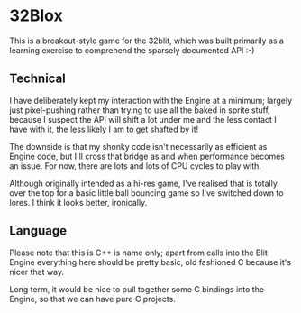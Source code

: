 32Blox
======

This is a breakout-style game for the 32blit, which was built primarily as a
learning exercise to comprehend the sparsely documented API :-)


Technical
---------

I have deliberately kept my interaction with the Engine at a minimum; largely
just pixel-pushing rather than trying to use all the baked in sprite stuff,
because I suspect the API will shift a lot under me and the less contact I 
have with it, the less likely I am to get shafted by it!

The downside is that my shonky code isn't necessarily as efficient as Engine
code, but I'll cross that bridge as and when performance becomes an issue. 
For now, there are lots and lots of CPU cycles to play with.

Although originally intended as a hi-res game, I've realised that is totally
over the top for a basic little ball bouncing game so I've switched down to
lores. I think it looks better, ironically.


Language
--------

Please note that this is C++ is name only; apart from calls into the Blit Engine
everything here should be pretty basic, old fashioned C because it's nicer that
way.

Long term, it would be nice to pull together some C bindings into the Engine,
so that we can have pure C projects.
